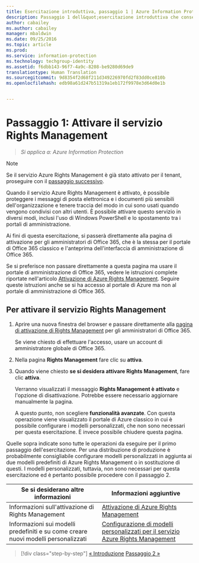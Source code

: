 ```yaml
---
title: Esercitazione introduttiva, passaggio 1 | Azure Information Protection
description: Passaggio 1 dell&quot;esercitazione introduttiva che consente di provare rapidamente Microsoft Azure Information Protection nell&quot;organizzazione. L&quot;esecuzione dell&quot;esercitazione richiede circa 30 minuti.
author: cabailey
ms.author: cabailey
manager: mbaldwin
ms.date: 09/25/2016
ms.topic: article
ms.prod: 
ms.service: information-protection
ms.technology: techgroup-identity
ms.assetid: f6dbb143-96f7-4a9c-8208-be9280d69de9
translationtype: Human Translation
ms.sourcegitcommit: 9d8354f2d68f211d349226970fd2f83dd0ce810b
ms.openlocfilehash: edb98a61d247b51319a1eb172f9978e3d64d0e1b


---
```


# <a name="step-1-activate-the-rights-management-service"></a>Passaggio 1: Attivare il servizio Rights Management
 
>*Si applica a: Azure Information Protection*

> [!NOTE]
>Se il servizio Azure Rights Management è già stato attivato per il tenant, proseguire con il [passaggio successivo](infoprotect-tutorial-step2.md). 

Quando il servizio Azure Rights Management è attivato, è possibile proteggere i messaggi di posta elettronica e i documenti più sensibili dell'organizzazione e tenere traccia del modo in cui sono usati quando vengono condivisi con altri utenti. È possibile attivare questo servizio in diversi modi, inclusi l'uso di Windows PowerShell e lo spostamento tra i portali di amministrazione.

Ai fini di questa esercitazione, si passerà direttamente alla pagina di attivazione per gli amministratori di Office 365, che è la stessa per il portale di Office 365 classico e l'anteprima dell'interfaccia di amministrazione di Office 365. 

Se si preferisce non passare direttamente a questa pagina ma usare il portale di amministrazione di Office 365, vedere le istruzioni complete riportate nell'articolo [Attivazione di Azure Rights Management](../deploy-use/activate-service.md). Seguire queste istruzioni anche se si ha accesso al portale di Azure ma non al portale di amministrazione di Office 365.

## <a name="to-activate-the-rights-management-service"></a>Per attivare il servizio Rights Management

1. Aprire una nuova finestra del browser e passare direttamente alla [pagina di attivazione di Rights Management](https://account.activedirectory.windowsazure.com/RmsOnline/Manage.aspx) per gli amministratori di Office 365.
    
    Se viene chiesto di effettuare l'accesso, usare un account di amministratore globale di Office 365.

2. Nella pagina **Rights Management** fare clic su **attiva**.

3. Quando viene chiesto **se si desidera attivare Rights Management**, fare clic **attiva**.

    Verranno visualizzati il messaggio **Rights Management è attivato** e l'opzione di disattivazione. Potrebbe essere necessario aggiornare manualmente la pagina.

    A questo punto, non scegliere **funzionalità avanzate**. Con questa operazione viene visualizzato il portale di Azure classico in cui è possibile configurare i modelli personalizzati, che non sono necessari per questa esercitazione. È invece possibile chiudere questa pagina.

Quelle sopra indicate sono tutte le operazioni da eseguire per il primo passaggio dell'esercitazione. Per una distribuzione di produzione è probabilmente consigliabile configurare modelli personalizzati in aggiunta ai due modelli predefiniti di Azure Rights Management o in sostituzione di questi. I modelli personalizzati, tuttavia, non sono necessari per questa esercitazione ed è pertanto possibile procedere con il passaggio 2.

|Se si desiderano altre informazioni|Informazioni aggiuntive|
|--------------------------------|--------------------------|
|Informazioni sull'attivazione di Rights Management|[Attivazione di Azure Rights Management](../deploy-use/activate-service.md)|
|Informazioni sui modelli predefiniti e su come creare nuovi modelli personalizzati|[Configurazione di modelli personalizzati per il servizio Azure Rights Management](../deploy-use/configure-custom-templates.md)|

>[!div class="step-by-step"]
[&#171; Introduzione](infoprotect-quick-start-tutorial.md)
[Passaggio 2 &#187;](infoprotect-tutorial-step2.md)



<!--HONumber=Nov16_HO2-->


